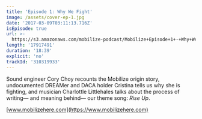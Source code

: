 ```yaml
---
title: 'Episode 1: Why We Fight'
image: /assets/cover-ep-1.jpg
date: '2017-03-09T03:11:13.716Z'
isEpisode: true
url: >-
  https://s3.amazonaws.com/mobilize-podcast/Mobilize+Episode+1+-+Why+We+Fight.mp3
length: '17917491'
duration: '18:39'
explicit: 'no'
trackId: '310319933'
---
```

Sound engineer Cory Choy recounts the Mobilize origin story, undocumented DREAMer and DACA holder Cristina tells us why she is fighting, and musician Charlottle Littlehales talks about the process of writing— and meaning behind— our theme song: *Rise Up*.

[www.mobilizehere.com](https://www.mobilizehere.com)
